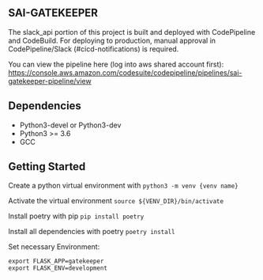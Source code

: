 ## SAI-GATEKEEPER
The slack_api portion of this project is built and deployed with CodePipeline and CodeBuild. For deploying to production, manual approval in CodePipeline/Slack (#cicd-notifications) is required.

You can view the pipeline here (log into aws shared account first): https://console.aws.amazon.com/codesuite/codepipeline/pipelines/sai-gatekeeper-pipeline/view



## Dependencies

- Python3-devel or Python3-dev
- Python3 >= 3.6
- GCC

## Getting Started

Create a python virtual environment with `python3 -m venv {venv name}`

Activate the virtual environment `source ${VENV_DIR}/bin/activate`

Install poetry with pip `pip install poetry`

Install all dependencies with poetry `poetry install`

Set necessary Environment:

```
export FLASK_APP=gatekeeper
export FLASK_ENV=development
```
